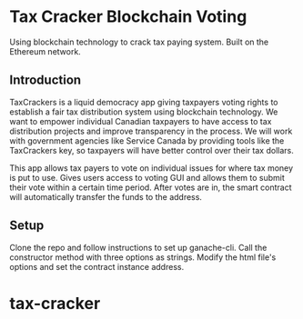 # Tax Cracker Blockchain Voting 
Using blockchain technology to crack tax paying system. Built on the Ethereum network.

## Introduction
TaxCrackers is a liquid democracy app giving taxpayers voting rights to establish a fair tax distribution system using blockchain technology. We want to empower individual Canadian taxpayers to have access to tax distribution projects and improve transparency in the process. We will work with government agencies like Service Canada by providing tools like the TaxCrackers key, so taxpayers will have better control over their tax dollars.

This app allows tax payers to vote on individual issues for where tax money is put to use. Gives users access to voting GUI and allows them to submit their vote within a certain time period. After votes are in, the smart contract will automatically transfer the funds to the address.

## Setup
Clone the repo and follow instructions to set up ganache-cli.
Call the constructor method with three options as strings.
Modify the html file's options and set the contract instance address.
# tax-cracker
